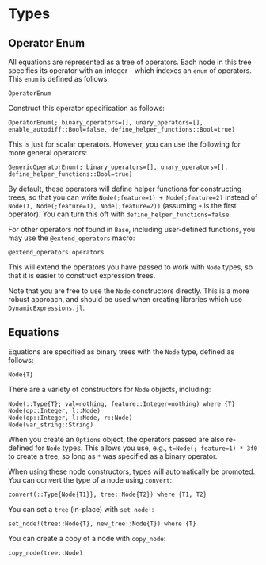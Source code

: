 # Types

## Operator Enum

All equations are represented as a tree of operators. Each node in this tree
specifies its operator with an integer - which indexes an `enum` of operators.
This `enum` is defined as follows:

```@docs
OperatorEnum
```

Construct this operator specification as follows:

```@docs
OperatorEnum(; binary_operators=[], unary_operators=[], enable_autodiff::Bool=false, define_helper_functions::Bool=true)
```

This is just for scalar operators. However, you can use
the following for more general operators:

```@docs
GenericOperatorEnum(; binary_operators=[], unary_operators=[], define_helper_functions::Bool=true)
```

By default, these operators will define helper functions for constructing trees,
so that you can write `Node(;feature=1) + Node(;feature=2)` instead of
`Node(1, Node(;feature=1), Node(;feature=2))` (assuming `+` is the first operator).
You can turn this off with `define_helper_functions=false`.

For other operators *not* found in `Base`, including user-defined functions, you may
use the `@extend_operators` macro:

```@docs
@extend_operators operators
```

This will extend the operators you have passed to work with `Node` types, so that
it is easier to construct expression trees.

Note that you are free to use the `Node` constructors directly.
This is a more robust approach, and should be used when creating libraries
which use `DynamicExpressions.jl`.

## Equations

Equations are specified as binary trees with the `Node` type, defined
as follows:

```@docs
Node{T}
```

There are a variety of constructors for `Node` objects, including:

```@docs
Node(::Type{T}; val=nothing, feature::Integer=nothing) where {T}
Node(op::Integer, l::Node)
Node(op::Integer, l::Node, r::Node)
Node(var_string::String)
```

When you create an `Options` object, the operators
passed are also re-defined for `Node` types.
This allows you use, e.g., `t=Node(; feature=1) * 3f0` to create a tree, so long as
`*` was specified as a binary operator.

When using these node constructors, types will automatically be promoted.
You can convert the type of a node using `convert`:

```@docs
convert(::Type{Node{T1}}, tree::Node{T2}) where {T1, T2}
```

You can set a `tree` (in-place) with `set_node!`:

```@docs
set_node!(tree::Node{T}, new_tree::Node{T}) where {T}
```

You can create a copy of a node with `copy_node`:

```@docs
copy_node(tree::Node)
```
